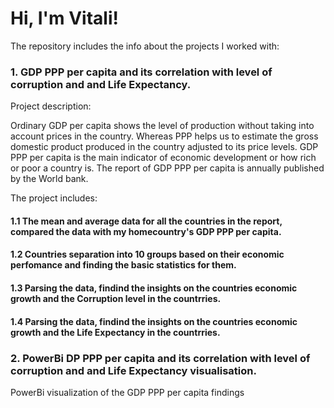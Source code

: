 <H1>Hi, I'm Vitali!</H1>

The repository includes the info about the projects I worked with:



<h3>1. GDP PPP per capita and its correlation with level of corruption and and Life Expectancy.</h3>

Project description:

Ordinary GDP per capita shows the level of production without taking into account prices in the country. 
Whereas PPP helps us to estimate the gross domestic product produced in the country adjusted to its price levels. 
GDP PPP per capita  is the main indicator of economic development or how rich or poor a country is. 
The report of GDP PPP per capita is annually published by the World bank.

The project includes:

<h4>1.1 The mean and average data for all the countries in the report, compared the data with my homecountry's GDP PPP per capita.</h4>
<h4>1.2 Countries separation into 10 groups based on their economic perfomance and finding the basic statistics for them. </h4>
<h4>1.3 Parsing the data, findind the insights on the countries economic growth and the Corruption level in the countrries.</h4>
<h4>1.4 Parsing the data, findind the insights on the countries economic growth and the Life Expectancy in the countrries.</h4>



<h3>2. PowerBi DP PPP per capita and its correlation with level of corruption and and Life Expectancy visualisation.</h3>

   PowerBi visualization of the GDP PPP per capita findings

